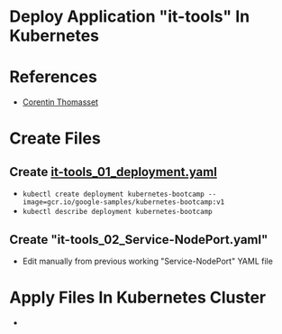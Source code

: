 # Deploy Application "it-tools" In Kubernetes

# References
- [Corentin Thomasset](https://corentin.tech/)

# Create Files
## Create [it-tools_01_deployment.yaml](https://github.com/tomrausch/kubernetes_public/blob/e90622c854e1ab7dc56e5d1fc7f727e33ecec3a0/it-tools/it-tools_01_Deployment.yaml)
- ```kubectl create deployment kubernetes-bootcamp --image=gcr.io/google-samples/kubernetes-bootcamp:v1```
- ```kubectl describe deployment kubernetes-bootcamp```

## Create "it-tools_02_Service-NodePort.yaml"
- Edit manually from previous working "Service-NodePort" YAML file

# Apply Files In Kubernetes Cluster
- 
